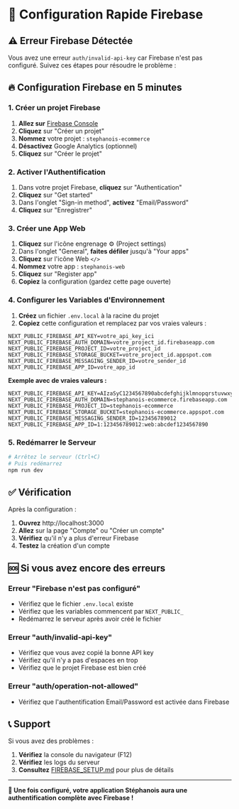 # 🚀 Configuration Rapide Firebase

## ⚠️ Erreur Firebase Détectée

Vous avez une erreur `auth/invalid-api-key` car Firebase n'est pas configuré. Suivez ces étapes pour résoudre le problème :

## 🔥 Configuration Firebase en 5 minutes

### 1. Créer un projet Firebase

1. **Allez sur** [Firebase Console](https://console.firebase.google.com/)
2. **Cliquez** sur "Créer un projet"
3. **Nommez** votre projet : `stephanois-ecommerce`
4. **Désactivez** Google Analytics (optionnel)
5. **Cliquez** sur "Créer le projet"

### 2. Activer l'Authentification

1. Dans votre projet Firebase, **cliquez** sur "Authentication"
2. **Cliquez** sur "Get started"
3. Dans l'onglet "Sign-in method", **activez** "Email/Password"
4. **Cliquez** sur "Enregistrer"

### 3. Créer une App Web

1. **Cliquez** sur l'icône engrenage ⚙️ (Project settings)
2. Dans l'onglet "General", **faites défiler** jusqu'à "Your apps"
3. **Cliquez** sur l'icône Web `</>`
4. **Nommez** votre app : `stephanois-web`
5. **Cliquez** sur "Register app"
6. **Copiez** la configuration (gardez cette page ouverte)

### 4. Configurer les Variables d'Environnement

1. **Créez** un fichier `.env.local` à la racine du projet
2. **Copiez** cette configuration et remplacez par vos vraies valeurs :

```env
NEXT_PUBLIC_FIREBASE_API_KEY=votre_api_key_ici
NEXT_PUBLIC_FIREBASE_AUTH_DOMAIN=votre_project_id.firebaseapp.com
NEXT_PUBLIC_FIREBASE_PROJECT_ID=votre_project_id
NEXT_PUBLIC_FIREBASE_STORAGE_BUCKET=votre_project_id.appspot.com
NEXT_PUBLIC_FIREBASE_MESSAGING_SENDER_ID=votre_sender_id
NEXT_PUBLIC_FIREBASE_APP_ID=votre_app_id
```

**Exemple avec de vraies valeurs :**
```env
NEXT_PUBLIC_FIREBASE_API_KEY=AIzaSyC1234567890abcdefghijklmnopqrstuvwxyz
NEXT_PUBLIC_FIREBASE_AUTH_DOMAIN=stephanois-ecommerce.firebaseapp.com
NEXT_PUBLIC_FIREBASE_PROJECT_ID=stephanois-ecommerce
NEXT_PUBLIC_FIREBASE_STORAGE_BUCKET=stephanois-ecommerce.appspot.com
NEXT_PUBLIC_FIREBASE_MESSAGING_SENDER_ID=123456789012
NEXT_PUBLIC_FIREBASE_APP_ID=1:123456789012:web:abcdef1234567890
```

### 5. Redémarrer le Serveur

```bash
# Arrêtez le serveur (Ctrl+C)
# Puis redémarrez
npm run dev
```

## ✅ Vérification

Après la configuration :

1. **Ouvrez** http://localhost:3000
2. **Allez** sur la page "Compte" ou "Créer un compte"
3. **Vérifiez** qu'il n'y a plus d'erreur Firebase
4. **Testez** la création d'un compte

## 🆘 Si vous avez encore des erreurs

### Erreur "Firebase n'est pas configuré"
- Vérifiez que le fichier `.env.local` existe
- Vérifiez que les variables commencent par `NEXT_PUBLIC_`
- Redémarrez le serveur après avoir créé le fichier

### Erreur "auth/invalid-api-key"
- Vérifiez que vous avez copié la bonne API key
- Vérifiez qu'il n'y a pas d'espaces en trop
- Vérifiez que le projet Firebase est bien créé

### Erreur "auth/operation-not-allowed"
- Vérifiez que l'authentification Email/Password est activée dans Firebase

## 📞 Support

Si vous avez des problèmes :
1. **Vérifiez** la console du navigateur (F12)
2. **Vérifiez** les logs du serveur
3. **Consultez** [FIREBASE_SETUP.md](./FIREBASE_SETUP.md) pour plus de détails

---

**🎉 Une fois configuré, votre application Stéphanois aura une authentification complète avec Firebase !**
